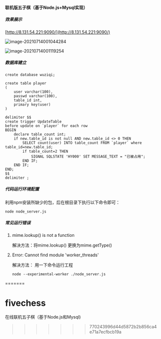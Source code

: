 #### 联机版五子棋（基于Node.js+Mysql实现）

##### 效果展示

[http://8.131.54.221:9090/](http://8.131.54.221:9090/)

![image-20210714001044284](https://rawgithub.tim-wcx.workers.dev/WCX1024979076/image1/master/img/20210714001046.png)

![image-20210714001119254](https://rawgithub.tim-wcx.workers.dev/WCX1024979076/image1/master/img/20210714001119.png)

##### 数据库建立

```mysql
create database wuziqi;
```

```mysql
create table player
(
	user varchar(100),
	passwd varchar(100),
    table_id int,
    primary key(user)
)
```

```mysql
delimiter $$
create trigger UpdateTable
before update on `player` for each row
BEGIN
	declare table_count int;
   	if new.table_id is not null AND new.table_id <> 0 THEN
        SELECT count(user) INTO table_count FROM `player` where table_id=new.table_id;
        if table_count=2 THEN
            SIGNAL SQLSTATE 'HY000' SET MESSAGE_TEXT = "已被占用";
        END IF;
	END IF;
END;
$$
delimiter ;
```

##### 代码运行环境配置

利用npm安装所缺少的包，后在根目录下执行以下命令即可：

```
node node_server.js
```

##### 常见运行错误

1. mime.lookup() is not a function

   解决方法：将mime.lookup() 更换为mime.getType()

2. Error: Cannot find module 'worker_threads'

   解决方法： 用一下命令运行工程

   ```
   node --experimental-worker ./node_server.js 
   ```

=======
# fivechess
在线联机五子棋（基于Node.js和Mysql)
>>>>>>> 770243996d44d5872b2b856ca4e71a7ecfbcb19a
